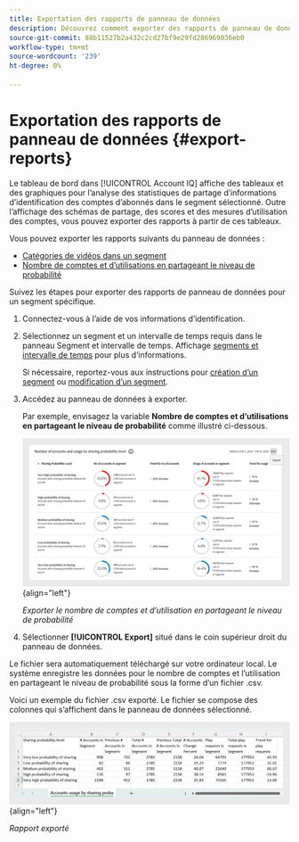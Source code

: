 ```yaml
---
title: Exportation des rapports de panneau de données
description: Découvrez comment exporter des rapports de panneau de données sur le tableau de bord.
source-git-commit: 88b11527b2a432c2cd27bf9e29fd286969036eb0
workflow-type: tm+mt
source-wordcount: '239'
ht-degree: 0%

---
```


# Exportation des rapports de panneau de données {#export-reports}

Le tableau de bord dans [!UICONTROL Account IQ] affiche des tableaux et des graphiques pour l’analyse des statistiques de partage d’informations d’identification des comptes d’abonnés dans le segment sélectionné. Outre l’affichage des schémas de partage, des scores et des mesures d’utilisation des comptes, vous pouvez exporter des rapports à partir de ces tableaux.

Vous pouvez exporter les rapports suivants du panneau de données :

* [Catégories de vidéos dans un segment](data-panels.md#video-categories-segment)
* [Nombre de comptes et d’utilisations en partageant le niveau de probabilité](data-panels.md#number-of-accounts-usage-sharing-probability)

Suivez les étapes pour exporter des rapports de panneau de données pour un segment spécifique.

1. Connectez-vous à l’aide de vos informations d’identification.
1. Sélectionnez un segment et un intervalle de temps requis dans le panneau Segment et intervalle de temps. Affichage [segments et intervalle de temps](segments-timeinterval.md#segment-selection) pour plus d’informations.

   Si nécessaire, reportez-vous aux instructions pour [création d’un segment](work-with-segments.md#create-new-segment) ou [modification d’un segment](work-with-segments.md#edit-segment).

1. Accédez au panneau de données à exporter.

   Par exemple, envisagez la variable **Nombre de comptes et d’utilisations en partageant le niveau de probabilité** comme illustré ci-dessous.

   ![Exporter le nombre de comptes et d’utilisation en partageant le niveau de probabilité](assets/export-report.png){align="left"}

   *Exporter le nombre de comptes et d’utilisation en partageant le niveau de probabilité*

1. Sélectionner **[!UICONTROL Export]** situé dans le coin supérieur droit du panneau de données.

Le fichier sera automatiquement téléchargé sur votre ordinateur local. Le système enregistre les données pour le nombre de comptes et l’utilisation en partageant le niveau de probabilité sous la forme d’un fichier .csv.

Voici un exemple du fichier .csv exporté. Le fichier se compose des colonnes qui s’affichent dans le panneau de données sélectionné.

![Rapport exporté](assets/exported-report.png){align="left"}

*Rapport exporté*
